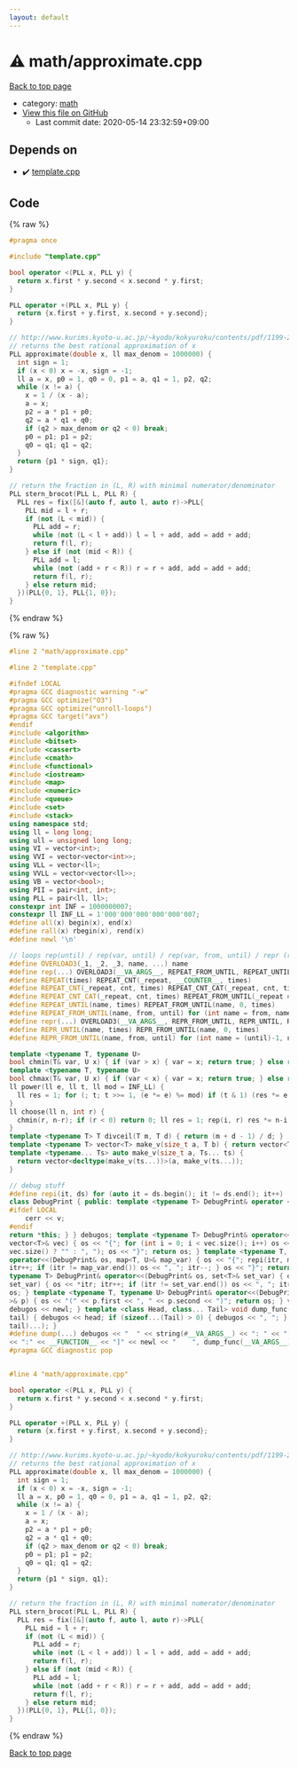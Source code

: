 ```yaml
---
layout: default
---
```


<!-- mathjax config similar to math.stackexchange -->
<script type="text/javascript" async
  src="https://cdnjs.cloudflare.com/ajax/libs/mathjax/2.7.5/MathJax.js?config=TeX-MML-AM_CHTML">
</script>
<script type="text/x-mathjax-config">
  MathJax.Hub.Config({
    TeX: { equationNumbers: { autoNumber: "AMS" }},
    tex2jax: {
      inlineMath: [ ['$','$'] ],
      processEscapes: true
    },
    "HTML-CSS": { matchFontHeight: false },
    displayAlign: "left",
    displayIndent: "2em"
  });
</script>

<script type="text/javascript" src="https://cdnjs.cloudflare.com/ajax/libs/jquery/3.4.1/jquery.min.js"></script>
<script src="https://cdn.jsdelivr.net/npm/jquery-balloon-js@1.1.2/jquery.balloon.min.js" integrity="sha256-ZEYs9VrgAeNuPvs15E39OsyOJaIkXEEt10fzxJ20+2I=" crossorigin="anonymous"></script>
<script type="text/javascript" src="../../assets/js/copy-button.js"></script>
<link rel="stylesheet" href="../../assets/css/copy-button.css" />


# :warning: math/approximate.cpp

<a href="../../index.html">Back to top page</a>

* category: <a href="../../index.html#7e676e9e663beb40fd133f5ee24487c2">math</a>
* <a href="{{ site.github.repository_url }}/blob/master/math/approximate.cpp">View this file on GitHub</a>
    - Last commit date: 2020-05-14 23:32:59+09:00




## Depends on

* :heavy_check_mark: <a href="../template.cpp.html">template.cpp</a>


## Code

<a id="unbundled"></a>
{% raw %}
```cpp
#pragma once

#include "template.cpp"

bool operator <(PLL x, PLL y) {
  return x.first * y.second < x.second * y.first;
}

PLL operator +(PLL x, PLL y) {
  return {x.first + y.first, x.second + y.second};
}

// http://www.kurims.kyoto-u.ac.jp/~kyodo/kokyuroku/contents/pdf/1199-22.pdf
// returns the best rational approximation of x
PLL approximate(double x, ll max_denom = 1000000) {
  int sign = 1;
  if (x < 0) x = -x, sign = -1;
  ll a = x, p0 = 1, q0 = 0, p1 = a, q1 = 1, p2, q2;
  while (x != a) {
    x = 1 / (x - a);
    a = x;
    p2 = a * p1 + p0;
    q2 = a * q1 + q0;
    if (q2 > max_denom or q2 < 0) break;
    p0 = p1; p1 = p2;
    q0 = q1; q1 = q2;
  }
  return {p1 * sign, q1};
}

// return the fraction in (L, R) with minimal numerator/denominator
PLL stern_brocot(PLL L, PLL R) {
  PLL res = fix([&](auto f, auto l, auto r)->PLL{
    PLL mid = l + r;
    if (not (L < mid)) {
      PLL add = r;
      while (not (L < l + add)) l = l + add, add = add + add;
      return f(l, r);
    } else if (not (mid < R)) {
      PLL add = l;
      while (not (add + r < R)) r = r + add, add = add + add;
      return f(l, r);
    } else return mid;
  })(PLL{0, 1}, PLL{1, 0});
}

```
{% endraw %}

<a id="bundled"></a>
{% raw %}
```cpp
#line 2 "math/approximate.cpp"

#line 2 "template.cpp"

#ifndef LOCAL
#pragma GCC diagnostic warning "-w"
#pragma GCC optimize("O3")
#pragma GCC optimize("unroll-loops")
#pragma GCC target("avx")
#endif
#include <algorithm>
#include <bitset>
#include <cassert>
#include <cmath>
#include <functional>
#include <iostream>
#include <map>
#include <numeric>
#include <queue>
#include <set>
#include <stack>
using namespace std;
using ll = long long;
using ull = unsigned long long;
using VI = vector<int>;
using VVI = vector<vector<int>>;
using VLL = vector<ll>;
using VVLL = vector<vector<ll>>;
using VB = vector<bool>;
using PII = pair<int, int>;
using PLL = pair<ll, ll>;
constexpr int INF = 1000000007;
constexpr ll INF_LL = 1'000'000'000'000'000'007;
#define all(x) begin(x), end(x)
#define rall(x) rbegin(x), rend(x)
#define newl '\n'

// loops rep(until) / rep(var, until) / rep(var, from, until) / repr (reversed order)
#define OVERLOAD3(_1, _2, _3, name, ...) name
#define rep(...) OVERLOAD3(__VA_ARGS__, REPEAT_FROM_UNTIL, REPEAT_UNTIL, REPEAT)(__VA_ARGS__)
#define REPEAT(times) REPEAT_CNT(_repeat, __COUNTER__, times)
#define REPEAT_CNT(_repeat, cnt, times) REPEAT_CNT_CAT(_repeat, cnt, times)
#define REPEAT_CNT_CAT(_repeat, cnt, times) REPEAT_FROM_UNTIL(_repeat ## cnt, 0, times)
#define REPEAT_UNTIL(name, times) REPEAT_FROM_UNTIL(name, 0, times)
#define REPEAT_FROM_UNTIL(name, from, until) for (int name = from, name ## __until = (until); name < name ## __until; name++)
#define repr(...) OVERLOAD3(__VA_ARGS__, REPR_FROM_UNTIL, REPR_UNTIL, REPEAT)(__VA_ARGS__)
#define REPR_UNTIL(name, times) REPR_FROM_UNTIL(name, 0, times)
#define REPR_FROM_UNTIL(name, from, until) for (int name = (until)-1, name ## __from = (from); name >= name ## __from; name--)

template <typename T, typename U>
bool chmin(T& var, U x) { if (var > x) { var = x; return true; } else return false; }
template <typename T, typename U>
bool chmax(T& var, U x) { if (var < x) { var = x; return true; } else return false; }
ll power(ll e, ll t, ll mod = INF_LL) {
  ll res = 1; for (; t; t >>= 1, (e *= e) %= mod) if (t & 1) (res *= e) %= mod; return res;
}
ll choose(ll n, int r) {
  chmin(r, n-r); if (r < 0) return 0; ll res = 1; rep(i, r) res *= n-i, res /= i+1; return res;
}
template <typename T> T divceil(T m, T d) { return (m + d - 1) / d; }
template <typename T> vector<T> make_v(size_t a, T b) { return vector<T>(a, b); }
template <typename... Ts> auto make_v(size_t a, Ts... ts) {
  return vector<decltype(make_v(ts...))>(a, make_v(ts...));
}

// debug stuff
#define repi(it, ds) for (auto it = ds.begin(); it != ds.end(); it++)
class DebugPrint { public: template <typename T> DebugPrint& operator <<(const T& v) {
#ifdef LOCAL
    cerr << v;
#endif
return *this; } } debugos; template <typename T> DebugPrint& operator<<(DebugPrint& os, const
vector<T>& vec) { os << "{"; for (int i = 0; i < vec.size(); i++) os << vec[i] << (i + 1 ==
vec.size() ? "" : ", "); os << "}"; return os; } template <typename T, typename U> DebugPrint&
operator<<(DebugPrint& os, map<T, U>& map_var) { os << "{"; repi(itr, map_var) { os << *itr;
itr++; if (itr != map_var.end()) os << ", "; itr--; } os << "}"; return os; } template <
typename T> DebugPrint& operator<<(DebugPrint& os, set<T>& set_var) { os << "{"; repi(itr,
set_var) { os << *itr; itr++; if (itr != set_var.end()) os << ", "; itr--; } os << "}"; return
os; } template <typename T, typename U> DebugPrint& operator<<(DebugPrint& os, const pair<T, U
>& p) { os << "(" << p.first << ", " << p.second << ")"; return os; } void dump_func() {
debugos << newl; } template <class Head, class... Tail> void dump_func(Head &&head, Tail &&...
tail) { debugos << head; if (sizeof...(Tail) > 0) { debugos << ", "; } dump_func(std::move(
tail)...); }
#define dump(...) debugos << "  " << string(#__VA_ARGS__) << ": " << "[" << to_string(__LINE__) \
<< ":" << __FUNCTION__ << "]" << newl << "    ", dump_func(__VA_ARGS__)
#pragma GCC diagnostic pop


#line 4 "math/approximate.cpp"

bool operator <(PLL x, PLL y) {
  return x.first * y.second < x.second * y.first;
}

PLL operator +(PLL x, PLL y) {
  return {x.first + y.first, x.second + y.second};
}

// http://www.kurims.kyoto-u.ac.jp/~kyodo/kokyuroku/contents/pdf/1199-22.pdf
// returns the best rational approximation of x
PLL approximate(double x, ll max_denom = 1000000) {
  int sign = 1;
  if (x < 0) x = -x, sign = -1;
  ll a = x, p0 = 1, q0 = 0, p1 = a, q1 = 1, p2, q2;
  while (x != a) {
    x = 1 / (x - a);
    a = x;
    p2 = a * p1 + p0;
    q2 = a * q1 + q0;
    if (q2 > max_denom or q2 < 0) break;
    p0 = p1; p1 = p2;
    q0 = q1; q1 = q2;
  }
  return {p1 * sign, q1};
}

// return the fraction in (L, R) with minimal numerator/denominator
PLL stern_brocot(PLL L, PLL R) {
  PLL res = fix([&](auto f, auto l, auto r)->PLL{
    PLL mid = l + r;
    if (not (L < mid)) {
      PLL add = r;
      while (not (L < l + add)) l = l + add, add = add + add;
      return f(l, r);
    } else if (not (mid < R)) {
      PLL add = l;
      while (not (add + r < R)) r = r + add, add = add + add;
      return f(l, r);
    } else return mid;
  })(PLL{0, 1}, PLL{1, 0});
}

```
{% endraw %}

<a href="../../index.html">Back to top page</a>

